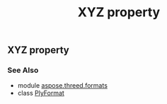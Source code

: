 ﻿---
title: XYZ property
second_title: Aspose.3D for Python via .NET API References
description: 
type: docs
weight: 530
url: /python-net/aspose.threed.formats/plyformat/xyz/
is_root: false
---

## XYZ property


### See Also
* module [aspose.threed.formats](../../)
* class [PlyFormat](/3d/python-net/aspose.threed.formats/plyformat)
